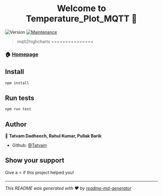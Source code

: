 <h1 align="center">Welcome to Temperature_Plot_MQTT 👋</h1>
<p>
  <img alt="Version" src="https://img.shields.io/badge/version-1.0-blue.svg?cacheSeconds=2592000" />
  <a href="https://github.com/matbor/mqtt2highcharts/graphs/commit-activity">
    <img alt="Maintenance" src="https://img.shields.io/badge/Maintained%3F-yes-green.svg" target="_blank" />
  </a>
</p>

> mqtt2highcharts ===============

### 🏠 [Homepage](https://github.com/Tatvam/IOT_project)

## Install

```sh
npm install
```

## Run tests

```sh
npm run test
```

## Author

👤 **Tatvam Dadheech, Rahul Kumar, Pullak Barik**

* Github: [@Tatvam](https://github.com/Tatvam)

## Show your support

Give a ⭐️ if this project helped you!

***
_This README was generated with ❤️ by [readme-md-generator](https://github.com/kefranabg/readme-md-generator)_